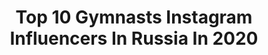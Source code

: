 ---
title: Top 10 Gymnasts Instagram Influencers In Russia In 2020
description: >-
  Find top gymnasts Instagram influencers in Russia in 2020. Most popular hashtags: #russianmodel #longhair #modelmoscow #portrait.
platform: Instagram
profiles:
  - username: "soldy21"
    fullname: >-
      Alexsandra Soldatova.
    location: "Russia"
    followers: 413071
    engagement: 853
    commentsToLikes: 0.014435
    id: ck0vwg35mtiqw0i19hmsmeln1
    verified: true
    hashtags: "#teamsoldy, #honormagicwatch2, #contestsoldy"
  - username: "polinochkap"
    fullname: >-
      🌿 Polina Panova 🌿
    location: "Russia"
    followers: 10692
    engagement: 1039
    commentsToLikes: 0.058094
    id: ck0vwgj7ktlrf0i19y7q7bszd
    verified: false
    hashtags: "#greatphotos, #portraiture, #thebestphototoday, #workshop"
  - username: "_inna_dyachenko_"
    fullname: >-
      Inna Dyachenko 🐬
    location: "Russia"
    followers: 7207
    engagement: 1959
    commentsToLikes: 0.024468
    id: ck0vwg4j6tix50i1995dzo7jt
    verified: false
    hashtags: "#uaecup, #dubai, #uaecup2019"
  - username: "adelinagaloyan"
    fullname: >-
      ⚜️Adelina Galoyan⚜️
    location: "Russia"
    followers: 3858
    engagement: 2354
    commentsToLikes: 0.048729
    id: ck13cs8jm1waz0i19ybc358jl
    verified: false
    hashtags: ""
  - username: "polinaberezina"
    fullname: >-
      Polina Berezina
    location: "Russia"
    followers: 21263
    engagement: 896
    commentsToLikes: 0.016006
    id: ck5zlmzppl1e80i14tea6hwzt
    verified: false
    hashtags: "#alwaysharrypotter, #california, #rhythmicgymnastics, #campeonatodelmundo"
  - username: "anna_gloss_official"
    fullname: >-
      Анна Глосс/Anna Gloss
    location: "Russia"
    followers: 10995
    engagement: 757
    commentsToLikes: 0.060332
    id: ck8tc4suvyadb0j78k0y103y9
    verified: false
    hashtags: "#russiagirl, #sportgirls, #topmodels, #fashionstile"
  - username: "polyashov95"
    fullname: >-
      Владислав Поляшов
    location: "Russia"
    followers: 7487
    engagement: 1507
    commentsToLikes: 0.016074
    id: ck5q3av3yk1410i11dpsy2cra
    verified: false
    hashtags: "#minsk2019by, #europiangames2019"
  - username: "biryukova__official"
    fullname: >-
      V E R A   B I R Y U K O V A
    location: "Russia"
    followers: 69355
    engagement: 403
    commentsToLikes: 0.023915
    id: ck5butc5jiem70i11ezk2agy2
    verified: true
    hashtags: "#verabiryukova, #v2, #hometeam"
  - username: "orlova_polina2002"
    fullname: >-
      Polina Orlova💋
    location: "Russia"
    followers: 15805
    engagement: 1738
    commentsToLikes: 0.010686
    id: ck5c2faw7x59b0i110oqamq1x
    verified: false
    hashtags: "#training, #rhythmicgymnastics, #moscow, #granprix"
  - username: "kuznetsova_k20"
    fullname: >-
      Karina Kuznetsova
    location: "Russia"
    followers: 21946
    engagement: 1028
    commentsToLikes: 0.006988
    id: ck5hg0i8d09vt0i11fgud3nn0
    verified: false
    hashtags: "#budapest"
---